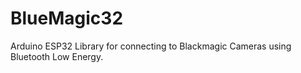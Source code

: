 # BlueMagic32
Arduino ESP32 Library for connecting to Blackmagic Cameras using Bluetooth Low Energy. 
